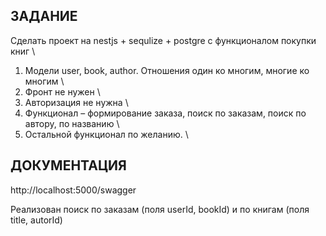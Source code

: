 ## ЗАДАНИЕ ##
Сделать проект на nestjs + sequlize + postgre c функционалом покупки книг \
1. Модели user, book, author. Отношения один ко многим, многие ко многим \
2. Фронт не нужен \
3. Авторизация не нужна \
4. Функционал – формирование заказа, поиск по заказам, поиск по автору, по названию \
5. Остальной функционал по желанию. \

## ДОКУМЕНТАЦИЯ ##
http://localhost:5000/swagger

Реализован поиск по заказам (поля userId, bookId) и по книгам (поля title, autorId)